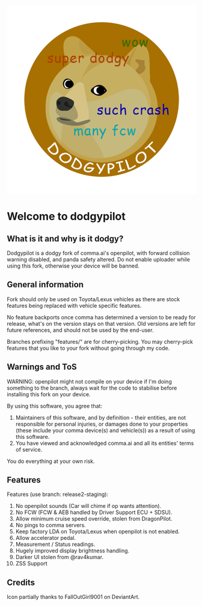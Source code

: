 ![icon partially thanks to FallOutGirl9001 on DeviantArt.](/dodgy_logo.png)
# Welcome to dodgypilot

## What is it and why is it dodgy?
Dodgypilot is a dodgy fork of comma.ai's openpilot, with forward collision warning disabled, and panda safety altered. Do not enable uploader while using this fork, otherwise your device will be banned.

## General information
Fork should only be used on Toyota/Lexus vehicles as there are stock features being replaced with vehicle specific features.

No feature backports once comma has determined a version to be ready for release, what's on the version stays on that version.
Old versions are left for future references, and should not be used by the end-user.

Branches prefixing "features/" are for cherry-picking. You may cherry-pick features that you like to your fork without going through my code.

## Warnings and ToS
WARNING: openpilot might not compile on your device if I'm doing something to the branch, always wait for the code to stabilise before installing this fork on your device.

By using this software, you agree that:
1. Maintainers of this software, and by definition - their entities, are not responsible for personal injuries, or damages done to your properties (these include your comma device(s) and vehicle(s)) as a result of using this software.
2. You have viewed and acknowledged comma.ai and all its entities' terms of service.

You do everything at your own risk.

## Features
Features (use branch: release2-staging):
1. No openpilot sounds (Car will chime if op wants attention).
2. No FCW (FCW & AEB handled by Driver Support ECU + SDSU).
3. Allow minimum cruise speed override, stolen from DragonPilot.
4. No pings to comma servers.
5. Keep factory LDA on Toyota/Lexus when openpilot is not enabled.
6. Allow accelerator pedal.
7. Measurement / Status readings.
8. Hugely improved display brightness handling.
9. Darker UI stolen from @rav4kumar.
10. ZSS Support

## Credits
Icon partially thanks to FallOutGirl9001 on DeviantArt.

